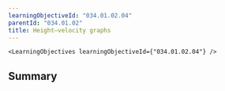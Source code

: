 ```yaml
---
learningObjectiveId: "034.01.02.04"
parentId: "034.01.02"
title: Height–velocity graphs
---
```


```tsx eval
<LearningObjectives learningObjectiveId={"034.01.02.04"} />
```

## Summary
